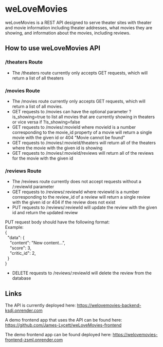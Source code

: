 # weLoveMovies
weLoveMovies is a REST API designed to serve theater sites with theater and movie information including theater addresses, what movies they are showing, and information about the movies, including reviews.

## How to use weLoveMovies API
### /theaters Route
- The /theaters route currently only accepts GET requests, which will return a list of all theaters

### /movies Route
- The /movies route currently only accepts GET requests, which will return a list of all movies.<br>
- GET requests to /movies can have the optional parameter ?is_showing=true to list all movies that are currently showing in theaters or vice versa if ?is_showing=false<br>
- GET requests to /movies/:movieId where movieId is a number corresponding to the movie_id property of a movie will return a single movie with the given id or 404 "Movie cannot be found"<br>
- GET requests to /movies/:movieId/theaters will return all of the theaters where the movie with the given id is showing<br>
- GET requests to /movies/:movieId/reviews will return all of the reviews for the movie with the given id<br>

### /reviews Route
- The /reviews route currently does not accept requests without a /:reviewId parameter<br>
- GET requests to /reviews/:reviewId where reviewId is a number corresponding to the review_id of a review will return a single review with the given id or 404 if the review does not exist<br>
- PUT requests to /reviews/:reviewId will update the review with the given id and return the updated review<br>

PUT request body should have the following format:<br>
Example:
<br>{
  <br>&nbsp;&nbsp;"data": {
    <br>&nbsp;&nbsp;&nbsp;&nbsp;"content": "New content...",
    <br>&nbsp;&nbsp;&nbsp;&nbsp;"score": 3,
    <br>&nbsp;&nbsp;&nbsp;&nbsp;"critic_id": 2,   
  &nbsp;&nbsp;}
<br>}

- DELETE requests to /reviews/:reviewId will delete the review from the database<br>

## Links
The API is currently deployed here: https://welovemovies-backend-ksdj.onrender.com

A demo frontend app that uses the API can be found here: https://github.com/James-Lycett/weLoveMovies-frontend

The demo frontend app can be found deployed here: https://welovemovies-frontend-zsml.onrender.com
